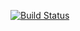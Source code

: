 [![Build Status](https://travis-ci.com/Foldager94/Sem3Week37Tuesday.svg?branch=master)](https://travis-ci.com/Foldager94/Sem3Week37Tuesday)

